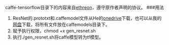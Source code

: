caffe-tensorflow目录下的内容来自[ethreon](https://github.com/ethereon/caffe-tensorflow)，遵守原作者声明的协议。
###用法
1. ResNet的.prototxt和.caffemodel文件从He的[onedrive](https://onedrive.live.com/?authkey=%21AAFW2-FVoxeVRck&id=4006CBB8476FF777%2117887&cid=4006CBB8476FF777)下载，也可以从我的[网盘](https://pan.baidu.com/s/1hsrfKtI)下载，将所有文件放在caffemodels目录下。
2. 赋予执行权限，chmod +x gen_resnet.sh
3. 执行./gen_resnet.sh将caffe模型转为tf模型。
